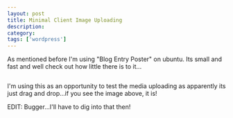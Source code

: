 ```yaml
---
layout: post
title: Minimal Client Image Uploading
description: 
category:
tags: ['wordpress']
---
```


As mentioned before I'm using "Blog Entry Poster" on ubuntu. Its small and fast and well check out how little there is to it...

<img src="http://cbaggers.files.wordpress.com/2011/08/screenshot-post20blog20entry.jpeg" alt="" />

I'm using this as an opportunity to test the media uploading as apparently its just drag and drop...if you see the image above, it is!


EDIT: Bugger...I'll have to dig into that then!